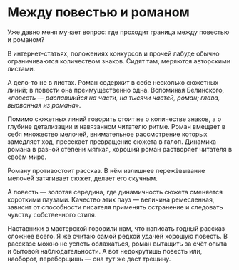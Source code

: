 
# Между повестью и романом

Уже давно меня мучает вопрос: где проходит граница между повестью и романом?

В интернет-статьях, положениях конкурсов и прочей лабуде обычно ограничиваются количеством знаков. Сидят там, меряются авторскими листами.

А дело-то не в листах. Роман содержит в себе несколько сюжетных линий; в повести она преимущественно одна. Вспоминая Белинского, _«повесть — распавшийся на части, на тысячи частей, роман; глава, вырванная из романа»_.

Помимо сюжетных линий говорить стоит не о количестве знаков, а о глубине детализации и навязанном читателю ритме. Роман вмещает в себя множество мелочей, внимательное рассмотрение которых замедляет ход, пресекает превращение сюжета в галоп. Динамика романа в разной степени мягкая, хороший роман растворяет читателя в своём мире.

Роману противостоит рассказ. В нём излишнее пережёвывание мелочей затягивает сюжет, делает его скучным.

А повесть — золотая середина, где динамичность сюжета сменяется короткими паузами. Качество этих пауз — величина ремесленная, зависит от способности писателя применять остранение и следовать чувству собственного стиля.

Наставники в мастерской говорили нам, что написать годный рассказ сложнее всего. Я же считаю самой редкой удачей хорошую повесть. В рассказе можно не успеть облажаться, роман вытащить за счёт опыта и бытовой наблюдательности. А вот недокрутишь повесть или, наоборот, переборщишь — она тут же даст трещину.